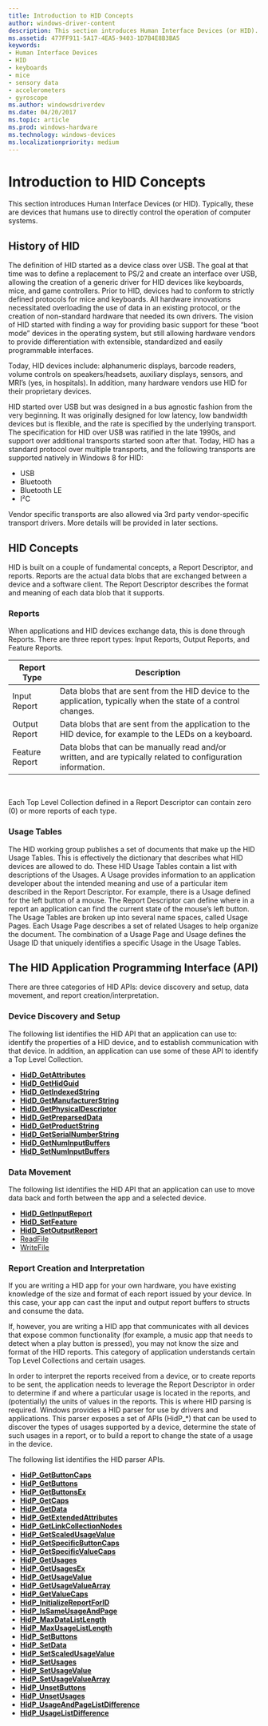 ```yaml
---
title: Introduction to HID Concepts
author: windows-driver-content
description: This section introduces Human Interface Devices (or HID). Typically, these are devices that humans use to directly control the operation of computer systems.
ms.assetid: 477FF911-5A17-4EA5-9403-1D7B4E8B3BA5
keywords:
- Human Interface Devices
- HID
- keyboards
- mice
- sensory data
- accelerometers
- gyroscope
ms.author: windowsdriverdev
ms.date: 04/20/2017
ms.topic: article
ms.prod: windows-hardware
ms.technology: windows-devices
ms.localizationpriority: medium
---
```


# Introduction to HID Concepts


This section introduces Human Interface Devices (or HID). Typically, these are devices that humans use to directly control the operation of computer systems.

## History of HID


The definition of HID started as a device class over USB. The goal at that time was to define a replacement to PS/2 and create an interface over USB, allowing the creation of a generic driver for HID devices like keyboards, mice, and game controllers. Prior to HID, devices had to conform to strictly defined protocols for mice and keyboards. All hardware innovations necessitated overloading the use of data in an existing protocol, or the creation of non-standard hardware that needed its own drivers. The vision of HID started with finding a way for providing basic support for these “boot mode” devices in the operating system, but still allowing hardware vendors to provide differentiation with extensible, standardized and easily programmable interfaces.

Today, HID devices include: alphanumeric displays, barcode readers, volume controls on speakers/headsets, auxiliary displays, sensors, and MRI’s (yes, in hospitals). In addition, many hardware vendors use HID for their proprietary devices.

HID started over USB but was designed in a bus agnostic fashion from the very beginning. It was originally designed for low latency, low bandwidth devices but is flexible, and the rate is specified by the underlying transport. The specification for HID over USB was ratified in the late 1990s, and support over additional transports started soon after that. Today, HID has a standard protocol over multiple transports, and the following transports are supported natively in Windows 8 for HID:

-   USB
-   Bluetooth
-   Bluetooth LE
-   I²C

Vendor specific transports are also allowed via 3rd party vendor-specific transport drivers. More details will be provided in later sections.

## HID Concepts


HID is built on a couple of fundamental concepts, a Report Descriptor, and reports. Reports are the actual data blobs that are exchanged between a device and a software client. The Report Descriptor describes the format and meaning of each data blob that it supports.

### Reports

When applications and HID devices exchange data, this is done through Reports. There are three report types: Input Reports, Output Reports, and Feature Reports.

| Report Type    | Description                                                                                                     |
|----------------|-----------------------------------------------------------------------------------------------------------------|
| Input Report   | Data blobs that are sent from the HID device to the application, typically when the state of a control changes. |
| Output Report  | Data blobs that are sent from the application to the HID device, for example to the LEDs on a keyboard.         |
| Feature Report | Data blobs that can be manually read and/or written, and are typically related to configuration information.    |

 

Each Top Level Collection defined in a Report Descriptor can contain zero (0) or more reports of each type.

### Usage Tables

The HID working group publishes a set of documents that make up the HID Usage Tables. This is effectively the dictionary that describes what HID devices are allowed to do. These HID Usage Tables contain a list with descriptions of the Usages. A Usage provides information to an application developer about the intended meaning and use of a particular item described in the Report Descriptor. For example, there is a Usage defined for the left button of a mouse. The Report Descriptor can define where in a report an application can find the current state of the mouse’s left button. The Usage Tables are broken up into several name spaces, called Usage Pages. Each Usage Page describes a set of related Usages to help organize the document. The combination of a Usage Page and Usage defines the Usage ID that uniquely identifies a specific Usage in the Usage Tables.

## The HID Application Programming Interface (API)


There are three categories of HID APIs: device discovery and setup, data movement, and report creation/interpretation.

### Device Discovery and Setup

The following list identifies the HID API that an application can use to: identify the properties of a HID device, and to establish communication with that device. In addition, an application can use some of these API to identify a Top Level Collection.

-   [**HidD\_GetAttributes**](https://msdn.microsoft.com/library/windows/hardware/ff538900)
-   [**HidD\_GetHidGuid**](https://msdn.microsoft.com/library/windows/hardware/ff538924)
-   [**HidD\_GetIndexedString**](https://msdn.microsoft.com/library/windows/hardware/ff538927)
-   [**HidD\_GetManufacturerString**](https://msdn.microsoft.com/library/windows/hardware/ff538959)
-   [**HidD\_GetPhysicalDescriptor**](https://msdn.microsoft.com/library/windows/hardware/ff539677)
-   [**HidD\_GetPreparsedData**](https://msdn.microsoft.com/library/windows/hardware/ff539679)
-   [**HidD\_GetProductString**](https://msdn.microsoft.com/library/windows/hardware/ff539681)
-   [**HidD\_GetSerialNumberString**](https://msdn.microsoft.com/library/windows/hardware/ff539683)
-   [**HidD\_GetNumInputBuffers**](https://msdn.microsoft.com/library/windows/hardware/ff539675)
-   [**HidD\_SetNumInputBuffers**](https://msdn.microsoft.com/library/windows/hardware/ff539686)

### Data Movement

The following list identifies the HID API that an application can use to move data back and forth between the app and a selected device.

-   [**HidD\_GetInputReport**](https://msdn.microsoft.com/library/windows/hardware/ff538945)
-   [**HidD\_SetFeature**](https://msdn.microsoft.com/library/windows/hardware/ff539684)
-   [**HidD\_SetOutputReport**](https://msdn.microsoft.com/library/windows/hardware/ff539690)
-   [ReadFile](https://msdn.microsoft.com/library/windows/desktop/aa365467.aspx)
-   [WriteFile](https://msdn.microsoft.com/library/windows/desktop/aa365747.aspx)

### Report Creation and Interpretation

If you are writing a HID app for your own hardware, you have existing knowledge of the size and format of each report issued by your device. In this case, your app can cast the input and output report buffers to structs and consume the data.

If, however, you are writing a HID app that communicates with all devices that expose common functionality (for example, a music app that needs to detect when a play button is pressed), you may not know the size and format of the HID reports. This category of application understands certain Top Level Collections and certain usages.

In order to interpret the reports received from a device, or to create reports to be sent, the application needs to leverage the Report Descriptor in order to determine if and where a particular usage is located in the reports, and (potentially) the units of values in the reports. This is where HID parsing is required. Windows provides a HID parser for use by drivers and applications. This parser exposes a set of APIs (HidP\_\*) that can be used to discover the types of usages supported by a device, determine the state of such usages in a report, or to build a report to change the state of a usage in the device.

The following list identifies the HID parser APIs.

-   [**HidP\_GetButtonCaps**](https://msdn.microsoft.com/library/windows/hardware/ff539707)
-   [**HidP\_GetButtons**](https://msdn.microsoft.com/library/windows/hardware/ff539708)
-   [**HidP\_GetButtonsEx**](https://msdn.microsoft.com/library/windows/hardware/ff539712)
-   [**HidP\_GetCaps**](https://msdn.microsoft.com/library/windows/hardware/ff539715)
-   [**HidP\_GetData**](https://msdn.microsoft.com/library/windows/hardware/ff539718)
-   [**HidP\_GetExtendedAttributes**](https://msdn.microsoft.com/library/windows/hardware/ff539721)
-   [**HidP\_GetLinkCollectionNodes**](https://msdn.microsoft.com/library/windows/hardware/ff539725)
-   [**HidP\_GetScaledUsageValue**](https://msdn.microsoft.com/library/windows/hardware/ff539729)
-   [**HidP\_GetSpecificButtonCaps**](https://msdn.microsoft.com/library/windows/hardware/ff539733)
-   [**HidP\_GetSpecificValueCaps**](https://msdn.microsoft.com/library/windows/hardware/ff539737)
-   [**HidP\_GetUsages**](https://msdn.microsoft.com/library/windows/hardware/ff539742)
-   [**HidP\_GetUsagesEx**](https://msdn.microsoft.com/library/windows/hardware/ff539745)
-   [**HidP\_GetUsageValue**](https://msdn.microsoft.com/library/windows/hardware/ff539748)
-   [**HidP\_GetUsageValueArray**](https://msdn.microsoft.com/library/windows/hardware/ff539750)
-   [**HidP\_GetValueCaps**](https://msdn.microsoft.com/library/windows/hardware/ff539754)
-   [**HidP\_InitializeReportForID**](https://msdn.microsoft.com/library/windows/hardware/ff539757)
-   [**HidP\_IsSameUsageAndPage**](https://msdn.microsoft.com/library/windows/hardware/ff539761)
-   [**HidP\_MaxDataListLength**](https://msdn.microsoft.com/library/windows/hardware/ff539768)
-   [**HidP\_MaxUsageListLength**](https://msdn.microsoft.com/library/windows/hardware/ff539770)
-   [**HidP\_SetButtons**](https://msdn.microsoft.com/library/windows/hardware/ff539779)
-   [**HidP\_SetData**](https://msdn.microsoft.com/library/windows/hardware/ff539783)
-   [**HidP\_SetScaledUsageValue**](https://msdn.microsoft.com/library/windows/hardware/ff539787)
-   [**HidP\_SetUsages**](https://msdn.microsoft.com/library/windows/hardware/ff539792)
-   [**HidP\_SetUsageValue**](https://msdn.microsoft.com/library/windows/hardware/ff539797)
-   [**HidP\_SetUsageValueArray**](https://msdn.microsoft.com/library/windows/hardware/ff539801)
-   [**HidP\_UnsetButtons**](https://msdn.microsoft.com/library/windows/hardware/ff539812)
-   [**HidP\_UnsetUsages**](https://msdn.microsoft.com/library/windows/hardware/ff539819)
-   [**HidP\_UsageAndPageListDifference**](https://msdn.microsoft.com/library/windows/hardware/ff539824)
-   [**HidP\_UsageListDifference**](https://msdn.microsoft.com/library/windows/hardware/ff539826)

 

 




